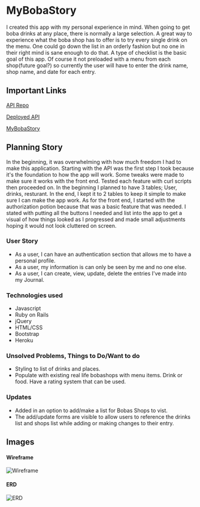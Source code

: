 # MyBobaStory

I created this app with my personal experience in mind. When going to get boba drinks at any place, there is normally a large selection. A great way to experience what the boba shop has to offer is to try every single drink on the menu. One could go down the list in an orderly fashion but no one in their right mind is sane enough to do that. A type of checklist is the basic goal of this app. Of course it not preloaded with a menu from each shop(future goal?) so currently the user will have to enter the drink name, shop name, and date for each entry.

## Important Links

[API Repo](https://github.com/only1nglen/Project_2_API)

[Deployed API](https://limitless-cove-86144.herokuapp.com/)

[MyBobaStory](https://only1nglen.github.io/Project_2_Client/)

## Planning Story
In the beginning, it was overwhelming with how much freedom I had to make this application. Starting with the API was the first step I took because it's the foundation to how the app will work. Some tweaks were made to make sure it works with the  front end. Tested each feature with curl scripts then proceeded on. In the beginning I planned to have 3 tables; User, drinks, resturant. In the end, I kept it to 2 tables to keep it simple to make sure I can make the app work. As for the front end, I started with the authorization potion because that was a basic feature that was needed. I stated with putting all the buttons I needed and list into the app to get a visual of how things looked as I progressed and made small adjustments hoping it would not look cluttered on screen.

### User Story

* As a user, I can have an authentication section that allows me to have a personal profile.
* As a user, my information is can only be seen by me and no one else.
* As a user, I can create, view, update, delete the entries I've made into my Journal.

### Technologies used

* Javascript
* Ruby on Rails
* jQuery
* HTML/CSS
* Bootstrap
* Heroku

### Unsolved Problems, Things to Do/Want to do

* Styling to list of drinks and places.
* Populate with existing real life bobashops with menu items. Drink or food. Have a rating system that can be used.

### Updates

* Added in an option to add/make a list for Bobas Shops to vist.
* The add/update forms are visible to allow users to reference the drinks list and shops list while adding or making changes to their entry.

## Images
#### Wireframe

![Wireframe](https://i.imgur.com/xFSpbfV.png)

#### ERD

![ERD](https://i.imgur.com/nNbVmho.png)

